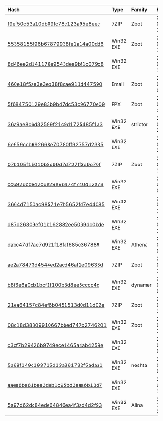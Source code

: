 |Hash|Type|Family|Frist_Seen|Name|
|:--|:--|:--|:--|:--|
|[f9ef50c53a10db09fc78c123a95e8eec](https://www.virustotal.com/gui/file/f9ef50c53a10db09fc78c123a95e8eec)|7ZIP|Zbot|2016-06-27 13:09:45|emiratesNBD_Advice.7z|
|[55358155f96b67879938fe1a14a00dd6](https://www.virustotal.com/gui/file/55358155f96b67879938fe1a14a00dd6)|Win32 EXE|Zbot|2016-06-27 12:55:02|TeamConnect.exe|
|[8d46ee2d141176e9543dea9bf1c079c8](https://www.virustotal.com/gui/file/8d46ee2d141176e9543dea9bf1c079c8)|Win32 EXE||2016-06-13 19:50:24| |
|[460e18f5ae3e3eb38f8cae911d447590](https://www.virustotal.com/gui/file/460e18f5ae3e3eb38f8cae911d447590)|Email|Zbot|2016-06-11 09:01:12|9b0ff2139c8f5909a7e8f288ffb6fc23d35a6d46b856df76a8359748174dbb4f|
|[5f684750129e83b9b47dc53c96770e09](https://www.virustotal.com/gui/file/5f684750129e83b9b47dc53c96770e09)|FPX|Zbot|2016-06-10 18:32:00|Your payment copy advice from Emirates NBD Banksubsidiary.msg|
|[36a9ae8c6d32599f21c9d1725485f1a3](https://www.virustotal.com/gui/file/36a9ae8c6d32599f21c9d1725485f1a3)|Win32 EXE|strictor|2016-06-08 23:09:05|wn.exe|
|[6e959ccb692668e70780ff92757d2335](https://www.virustotal.com/gui/file/6e959ccb692668e70780ff92757d2335)|Win32 EXE||2016-06-08 23:09:02|centerx.exe|
|[07b105f15010b8c99d7d727ff3a9e70f](https://www.virustotal.com/gui/file/07b105f15010b8c99d7d727ff3a9e70f)|7ZIP|Zbot|2016-06-08 17:00:44|EmiratesNBD_ADVICE.7z|
|[cc6926cde42c6e29e96474f740d12a78](https://www.virustotal.com/gui/file/cc6926cde42c6e29e96474f740d12a78)|Win32 EXE||2016-06-05 03:38:42|cc6926cde42c6e29e96474f740d12a78.virus|
|[3664d7150ac98571e7b5652fd7e44085](https://www.virustotal.com/gui/file/3664d7150ac98571e7b5652fd7e44085)|Win32 EXE||2016-06-04 17:32:22|WN.EXE|
|[d87d26309ef01b162882ee5069dc0bde](https://www.virustotal.com/gui/file/d87d26309ef01b162882ee5069dc0bde)|Win32 EXE||2016-06-04 15:50:33| |
|[dabc47df7ae7d921f18faf685c367889](https://www.virustotal.com/gui/file/dabc47df7ae7d921f18faf685c367889)|Win32 EXE|Athena|2016-05-23 06:38:59|Kabari8|
|[ae2a78473d4544ed2acd46af2e09633d](https://www.virustotal.com/gui/file/ae2a78473d4544ed2acd46af2e09633d)|7ZIP|Zbot|2016-05-04 16:27:19| |
|[b8f6e6a0cb1bcf1f100b8d8ee5cccc4c](https://www.virustotal.com/gui/file/b8f6e6a0cb1bcf1f100b8d8ee5cccc4c)|Win32 EXE|dynamer|2016-05-04 08:44:42|lbloni.exe|
|[21ea64157c84ef6b0451513d0d11d02e](https://www.virustotal.com/gui/file/21ea64157c84ef6b0451513d0d11d02e)|7ZIP|Zbot|2016-04-28 18:25:27|Z:\current projects\AV activity\12-8-2015\EmiratesNBD_Advice.7z|
|[08c18d38809910667bbed747b2746201](https://www.virustotal.com/gui/file/08c18d38809910667bbed747b2746201)|Win32 EXE|Zbot|2016-04-28 11:05:13|feelabove.exe|
|[c3cf7b29426b9749ece1465a4ab4259e](https://www.virustotal.com/gui/file/c3cf7b29426b9749ece1465a4ab4259e)|Win32 EXE||2016-04-28 08:23:31|emag.exe|
|[5a68f149c193715d13a361732f5adaa1](https://www.virustotal.com/gui/file/5a68f149c193715d13a361732f5adaa1)|Win32 EXE|neshta|2016-01-19 01:11:58|javaj.exe|
|[aaee8ba81bee3deb1c95bd3aaa6b13d7](https://www.virustotal.com/gui/file/aaee8ba81bee3deb1c95bd3aaa6b13d7)|Win32 EXE||2016-01-04 16:17:29|v.exe|
|[5a97d62dc84ede64846ea4f3ad4d2f93](https://www.virustotal.com/gui/file/5a97d62dc84ede64846ea4f3ad4d2f93)|Win32 EXE|Alina|2015-12-08 22:21:33|java.exe|
